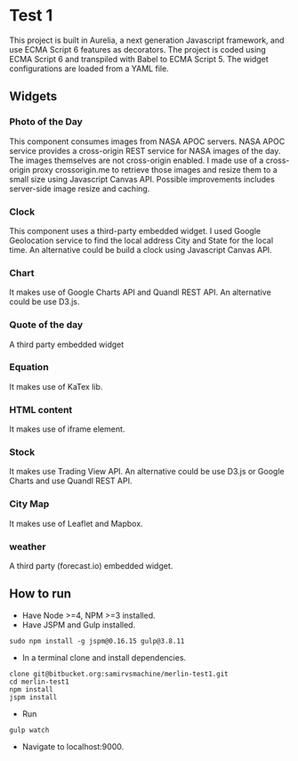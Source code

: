 # Test 1
This project is built in Aurelia, a next generation Javascript framework, and use ECMA Script 6 features as decorators.
The project is coded using ECMA Script 6 and transpiled with Babel to ECMA Script 5. The widget configurations are loaded from a YAML file.

## Widgets

### Photo of the Day
This component consumes images from NASA APOC servers. NASA APOC service provides a cross-origin REST service for NASA images of the day. The images themselves are not cross-origin enabled. I made use of a cross-origin proxy crossorigin.me to retrieve those images and resize them to a small size using Javascript Canvas API.
Possible improvements includes server-side image resize and caching.

### Clock
This component uses a third-party embedded widget. I used Google Geolocation service to find the local address City and State for the local time.
An alternative could be build a clock using Javascript Canvas API.

### Chart
It makes use of Google Charts API and Quandl REST API. An alternative could be use D3.js.

### Quote of the day
A third party embedded widget

### Equation
It makes use of KaTex lib.

### HTML content
It makes use of iframe element.

### Stock
It makes use Trading View API. An alternative could be use D3.js or Google Charts and use Quandl REST API.

### City Map
It makes use of Leaflet and Mapbox.

### weather
A third party (forecast.io) embedded widget.

## How to run

* Have Node >=4, NPM >=3 installed.
* Have JSPM and Gulp installed.

```
sudo npm install -g jspm@0.16.15 gulp@3.8.11
```

* In a terminal clone and install dependencies.

```
clone git@bitbucket.org:samirvsmachine/merlin-test1.git
cd merlin-test1
npm install
jspm install
```

* Run

```
gulp watch
```

* Navigate to localhost:9000.
